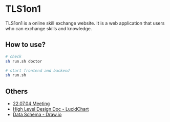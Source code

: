 # TLS1on1

TLS1on1 is a online skill exchange website. It is a web application that users who can exchange skills and knowledge.

## How to use?

```bash
# check
sh run.sh doctor

# start frontend and backend
sh run.sh
```

## Others
- [22.07.04 Meeting](https://onedrive.live.com/edit.aspx?resid=5F5F3E6BC5D5E03B!201858&ithint=file%2cpptx&authkey=!ANvM2Rc0YIXIqcc)
- [High Level Design Doc - LucidChart](https://lucid.app/lucidchart/c4224afb-5646-4668-b938-cef013ba2b39/edit?viewport_loc=-35%2C11%2C1854%2C1012%2C0_0&invitationId=inv_8c5fb581-baf5-46f4-9608-ed48847dede9)
- [Data Schema - Draw.io](https://app.diagrams.net/#W5f5f3e6bc5d5e03b%2F5F5F3E6BC5D5E03B!206724)
